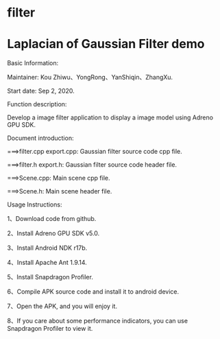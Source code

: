 # filter
# Laplacian of Gaussian Filter demo


Basic Information:


Maintainer: Kou Zhiwu、YongRong、YanShiqin、ZhangXu.


Start date: Sep 2, 2020.


Function description:

Develop a image filter application to display a image model using Adreno GPU SDK.



Document introduction:

===>filter.cpp  export.cpp:   Gaussian filter source code cpp file.

===>filter.h    export.h:     Gaussian filter source code header file.

===>Scene.cpp:                Main scene cpp file.

===>Scene.h:   	              Main scene header file.



Usage Instructions:

1、Download code from github.

2、Install Adreno GPU SDK v5.0.

3、Install Android NDK r17b.

4、Install Apache Ant 1.9.14.

5、Install Snapdragon Profiler.

6、Compile APK source code and install it to android device.

7、Open the APK, and you will enjoy it.

8、If you care about some performance indicators, you can use Snapdragon Profiler to view it.

